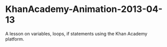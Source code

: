 KhanAcademy-Animation-2013-04-13
================================

A lesson on variables, loops, if statements using the Khan Academy platform.